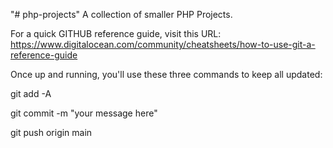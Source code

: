 "# php-projects" 
A collection of smaller PHP Projects.

For a quick GITHUB reference guide, visit this URL:
https://www.digitalocean.com/community/cheatsheets/how-to-use-git-a-reference-guide

Once up and running, you'll use these three commands to keep all updated:

git add -A

git commit -m "your message here"

git push origin main


